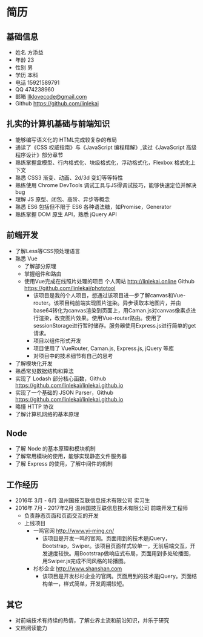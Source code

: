 # 简历

## 基础信息
* 姓名 方添益
* 年龄 23
* 性别 男
* 学历 本科
* 电话 15921589791
* QQ 474238960
* 邮箱 llklovecode@gmail.com
* Github https://github.com/linlekai

## 扎实的计算机基础与前端知识
* 能够编写语义化的 HTML完成较复杂的布局
* 通读了《CSS 权威指南》与《JavaScript 编程精解》,读过《JavaScript 高级程序设计》部分章节
* 熟练掌握盒模型、行内格式化、块级格式化，浮动格式化，Flexbox 格式化上下文
* 熟悉 CSS3 渐变、动画、2d/3d 变幻等等特性
* 熟练使用 Chrome DevTools 调试工具与JS得调试技巧，能够快速定位并解决bug 
* 理解 JS 原型、闭包、高阶、异步等概念
* 熟悉 ES6 包括但不限于 ES6 各种语法糖，如Promise，Generator
* 熟练掌握 DOM 原生 API，熟悉 jQuery API

## 前端开发
* 了解Less等CSS预处理语言
* 熟悉 Vue
  * 了解部分原理
  * 掌握组件和路由
  * 使用Vue完成在线照片处理的项目 个人网站 http://linlekai.online Github https://github.com/linlekai/phototool
    * 该项目是我的个人项目，想通过该项目进一步了解canvas和Vue-router。该项目纯前端实现图片渲染。异步读取本地图片，并由base64转化为canvas渲染到页面上，用Caman.js对canvas像素点进行渲染，改变图片效果。使用Vue-router路由。使用了sessionStorage进行暂时储存。服务器使用Express.js进行简单的get请求。
    * 项目以组件形式开发
    * 项目使用了 VueRouter, Caman.js, Express.js, jQuery 等库
    * 对项目中的技术细节有自己的思考
* 了解模块化开发
* 熟悉常见数据结构和算法
* 实现了 Lodash 部分核心函数，Github https://github.com/linlekai/linlekai.github.io
* 实现了一个基础的 JSON Parser，Github https://github.com/linlekai/linlekai.github.io
* 略懂 HTTP 协议
* 了解计算机网络的基本原理

## Node
* 了解 Node 的基本原理和模块机制
* 了解常用模块的使用，能够实现静态文件服务器
* 了解 Express 的使用，了解中间件的机制

## 工作经历
* 2016年 3月 - 6月 温州国技互联信息技术有限公司 实习生
* 2016年 7月 - 2017年2月 温州国技互联信息技术有限公司 前端开发工程师
  * 负责静态页面和页面交互的开发
  * 上线项目
    * 一鸣官网 http://www.yi-ming.cn/
      * 该项目是开发一鸣的官网。页面用到的技术是jQuery，Bootstrap，Swiper。该项目页面样式较单一，无前后端交互，开发速度较快。用Bootstrap做响应式布局，页面用到多处轮播图，用Swiper.js完成不同风格的轮播图。
    * 杉杉企业 http://www.shanshan.com
      * 该项目是开发杉杉企业的官网。页面用到的技术是jQuery。页面结构单一，样式简单，开发周期较短。

## 其它
* 对前端技术有持续的热情，了解业界主流和前沿知识，并乐于研究
* 文档阅读能力
